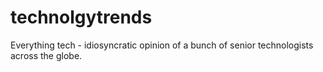 # technolgytrends
Everything tech - idiosyncratic opinion of a bunch of senior technologists across the globe.
